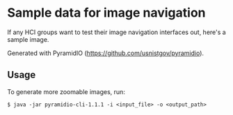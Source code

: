 # Sample data for image navigation

If any HCI groups want to test their image navigation interfaces out, here's a sample image. 

Generated with PyramidIO (https://github.com/usnistgov/pyramidio).

## Usage

To generate more zoomable images, run: 

```
$ java -jar pyramidio-cli-1.1.1 -i <input_file> -o <output_path>
```
